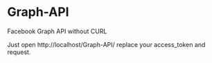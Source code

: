 # Graph-API
Facebook Graph API without CURL

Just open http://localhost/Graph-API/
replace your access_token and request. 
